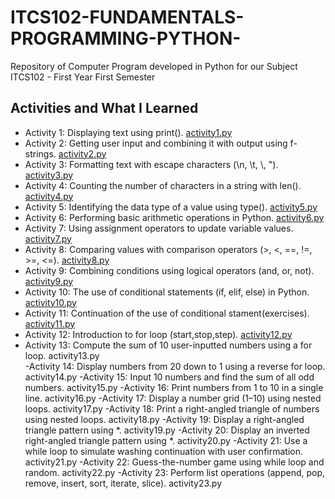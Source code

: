 # ITCS102-FUNDAMENTALS-PROGRAMMING-PYTHON-
Repository of Computer Program developed in Python for our Subject ITCS102 - First Year First Semester
## Activities and What I Learned

- Activity 1: Displaying text using print(). [activity1.py](activity1.py)
- Activity 2: Getting user input and combining it with output using f-strings. [activity2.py](activity2.py)
- Activity 3: Formatting text with escape characters (\n, \t, \\, \"). [activity3.py](activity3.py)
- Activity 4: Counting the number of characters in a string with len(). [activity4.py](activity4.py)
- Activity 5: Identifying the data type of a value using type(). [activity5.py](activity5.py)
- Activity 6: Performing basic arithmetic operations in Python. [activity6.py](activity6.py)
- Activity 7: Using assignment operators to update variable values. [activity7.py](activity7.py)
- Activity 8: Comparing values with comparison operators (>, <, ==, !=, >=, <=). [activity8.py](activity8.py)
- Activity 9: Combining conditions using logical operators (and, or, not). [activity9.py](activity9.py)
- Activity 10: The use of conditional statements (if, elif, else) in Python. [activity10.py](activity10.py)
- Activity 11: Continuation of the use of conditional stament(exercises). [activity11.py](activity11.py)
- Activity 12: Introduction to for loop (start,stop,step). [activity12.py](activity12.py)
- Activity 13: Compute the sum of 10 user-inputted numbers using a for loop. activity13.py                           
-Activity 14: Display numbers from 20 down to 1 using a reverse for loop. activity14.py
-Activity 15: Input 10 numbers and find the sum of all odd numbers. activity15.py
-Activity 16: Print numbers from 1 to 10 in a single line. activity16.py
-Activity 17: Display a number grid (1–10) using nested loops. activity17.py
-Activity 18: Print a right-angled triangle of numbers using nested loops. activity18.py
-Activity 19: Display a right-angled triangle pattern using *. activity19.py
-Activity 20: Display an inverted right-angled triangle pattern using *. activity20.py
-Activity 21: Use a while loop to simulate washing continuation with user confirmation. activity21.py
-Activity 22: Guess-the-number game using while loop and random. activity22.py
-Activity 23: Perform list operations (append, pop, remove, insert, sort, iterate, slice). activity23.py

